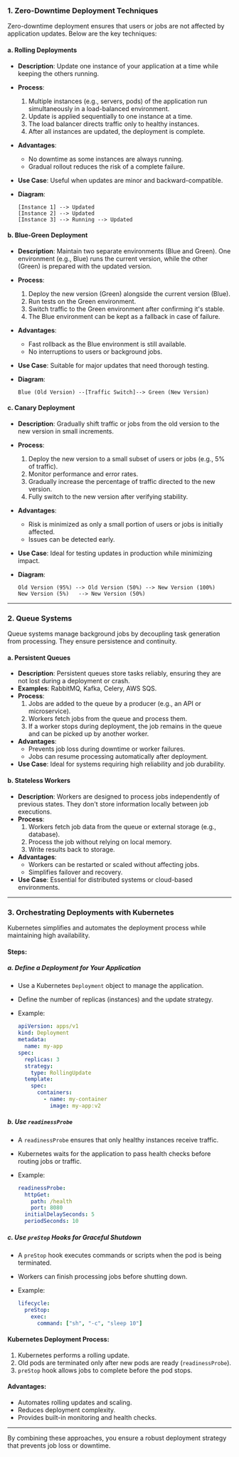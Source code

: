 ### 1. **Zero-Downtime Deployment Techniques**

Zero-downtime deployment ensures that users or jobs are not affected by application updates. Below are the key techniques:
#### a. **Rolling Deployments**
- **Description**: Update one instance of your application at a time while keeping the others running.
- **Process**:
    1. Multiple instances (e.g., servers, pods) of the application run simultaneously in a load-balanced environment.
    2. Update is applied sequentially to one instance at a time.
    3. The load balancer directs traffic only to healthy instances.
    4. After all instances are updated, the deployment is complete.
- **Advantages**:
    - No downtime as some instances are always running.
    - Gradual rollout reduces the risk of a complete failure.
- **Use Case**: Useful when updates are minor and backward-compatible.
- **Diagram**:
    
    ```
    [Instance 1] --> Updated
    [Instance 2] --> Updated
    [Instance 3] --> Running --> Updated
    ```
    

#### b. **Blue-Green Deployment**

- **Description**: Maintain two separate environments (Blue and Green). One environment (e.g., Blue) runs the current version, while the other (Green) is prepared with the updated version.
- **Process**:
    1. Deploy the new version (Green) alongside the current version (Blue).
    2. Run tests on the Green environment.
    3. Switch traffic to the Green environment after confirming it's stable.
    4. The Blue environment can be kept as a fallback in case of failure.
- **Advantages**:
    - Fast rollback as the Blue environment is still available.
    - No interruptions to users or background jobs.
- **Use Case**: Suitable for major updates that need thorough testing.
- **Diagram**:
    
    ```
    Blue (Old Version) --[Traffic Switch]--> Green (New Version)
    ```
    

#### c. **Canary Deployment**

- **Description**: Gradually shift traffic or jobs from the old version to the new version in small increments.
- **Process**:
    1. Deploy the new version to a small subset of users or jobs (e.g., 5% of traffic).
    2. Monitor performance and error rates.
    3. Gradually increase the percentage of traffic directed to the new version.
    4. Fully switch to the new version after verifying stability.
- **Advantages**:
    - Risk is minimized as only a small portion of users or jobs is initially affected.
    - Issues can be detected early.
- **Use Case**: Ideal for testing updates in production while minimizing impact.
- **Diagram**:
    
    ```
    Old Version (95%) --> Old Version (50%) --> New Version (100%)
    New Version (5%)   --> New Version (50%)
    ```
    

---

### 2. **Queue Systems**

Queue systems manage background jobs by decoupling task generation from processing. They ensure persistence and continuity.

#### a. **Persistent Queues**

- **Description**: Persistent queues store tasks reliably, ensuring they are not lost during a deployment or crash.
- **Examples**: RabbitMQ, Kafka, Celery, AWS SQS.
- **Process**:
    1. Jobs are added to the queue by a producer (e.g., an API or microservice).
    2. Workers fetch jobs from the queue and process them.
    3. If a worker stops during deployment, the job remains in the queue and can be picked up by another worker.
- **Advantages**:
    - Prevents job loss during downtime or worker failures.
    - Jobs can resume processing automatically after deployment.
- **Use Case**: Ideal for systems requiring high reliability and job durability.

#### b. **Stateless Workers**

- **Description**: Workers are designed to process jobs independently of previous states. They don't store information locally between job executions.
- **Process**:
    1. Workers fetch job data from the queue or external storage (e.g., database).
    2. Process the job without relying on local memory.
    3. Write results back to storage.
- **Advantages**:
    - Workers can be restarted or scaled without affecting jobs.
    - Simplifies failover and recovery.
- **Use Case**: Essential for distributed systems or cloud-based environments.

---

### 3. **Orchestrating Deployments with Kubernetes**

Kubernetes simplifies and automates the deployment process while maintaining high availability.
#### Steps:

##### a. **Define a Deployment for Your Application**

- Use a Kubernetes `Deployment` object to manage the application.
- Define the number of replicas (instances) and the update strategy.
- Example:
    
    ```yaml
    apiVersion: apps/v1
    kind: Deployment
    metadata:
      name: my-app
    spec:
      replicas: 3
      strategy:
        type: RollingUpdate
      template:
        spec:
          containers:
            - name: my-container
              image: my-app:v2
    ```
    

##### b. **Use `readinessProbe`**

- A `readinessProbe` ensures that only healthy instances receive traffic.
- Kubernetes waits for the application to pass health checks before routing jobs or traffic.
- Example:
    
    ```yaml
    readinessProbe:
      httpGet:
        path: /health
        port: 8080
      initialDelaySeconds: 5
      periodSeconds: 10
    ```
    

##### c. **Use `preStop` Hooks for Graceful Shutdown**

- A `preStop` hook executes commands or scripts when the pod is being terminated.
- Workers can finish processing jobs before shutting down.
- Example:
    
    ```yaml
    lifecycle:
      preStop:
        exec:
          command: ["sh", "-c", "sleep 10"]
    ```
    

#### Kubernetes Deployment Process:

1. Kubernetes performs a rolling update.
2. Old pods are terminated only after new pods are ready (`readinessProbe`).
3. `preStop` hook allows jobs to complete before the pod stops.

#### Advantages:

- Automates rolling updates and scaling.
- Reduces deployment complexity.
- Provides built-in monitoring and health checks.

---

By combining these approaches, you ensure a robust deployment strategy that prevents job loss or downtime.